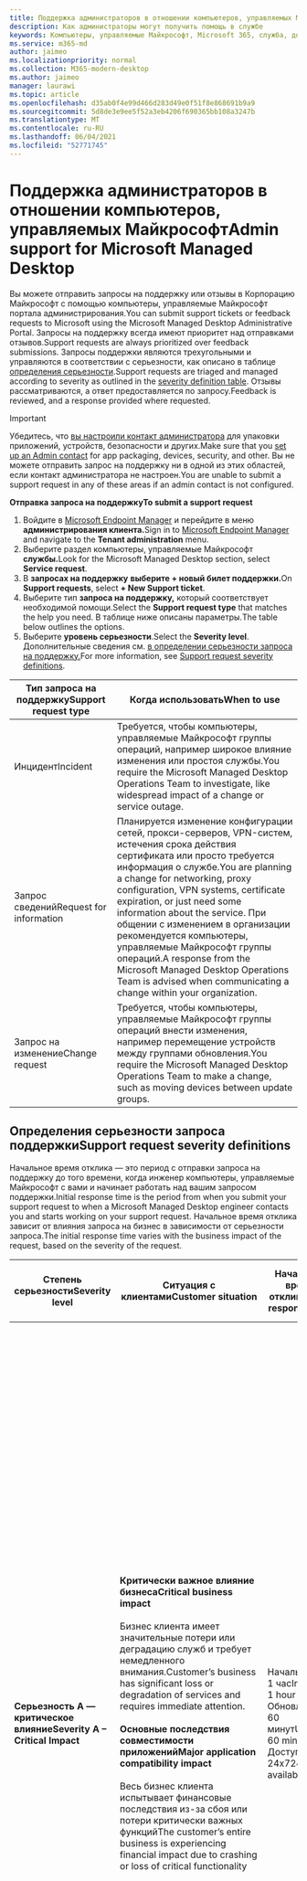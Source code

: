```yaml
---
title: Поддержка администраторов в отношении компьютеров, управляемых Майкрософт
description: Как администраторы могут получить помощь в службе
keywords: Компьютеры, управляемые Майкрософт, Microsoft 365, служба, документация
ms.service: m365-md
author: jaimeo
ms.localizationpriority: normal
ms.collection: M365-modern-desktop
ms.author: jaimeo
manager: laurawi
ms.topic: article
ms.openlocfilehash: d35ab0f4e99d466d283d49e0f51f8e868691b9a9
ms.sourcegitcommit: 5d8de3e9ee5f52a3eb4206f690365bb108a3247b
ms.translationtype: MT
ms.contentlocale: ru-RU
ms.lasthandoff: 06/04/2021
ms.locfileid: "52771745"
---
```

# <a name="admin-support-for-microsoft-managed-desktop"></a><span data-ttu-id="9da3d-104">Поддержка администраторов в отношении компьютеров, управляемых Майкрософт</span><span class="sxs-lookup"><span data-stu-id="9da3d-104">Admin support for Microsoft Managed Desktop</span></span>

<span data-ttu-id="9da3d-105">Вы можете отправить запросы на поддержку или отзывы в Корпорацию Майкрософт с помощью компьютеры, управляемые Майкрософт портала администрирования.</span><span class="sxs-lookup"><span data-stu-id="9da3d-105">You can submit support tickets or feedback requests to Microsoft using the Microsoft Managed Desktop Administrative Portal.</span></span> <span data-ttu-id="9da3d-106">Запросы на поддержку всегда имеют приоритет над отправками отзывов.</span><span class="sxs-lookup"><span data-stu-id="9da3d-106">Support requests are always prioritized over feedback submissions.</span></span> <span data-ttu-id="9da3d-107">Запросы поддержки являются трехугольными и управляются в соответствии с серьезности, как описано в таблице [определения серьезности](#sev).</span><span class="sxs-lookup"><span data-stu-id="9da3d-107">Support requests are triaged and managed according to severity as outlined in the [severity definition table](#sev).</span></span> <span data-ttu-id="9da3d-108">Отзывы рассматриваются, а ответ предоставляется по запросу.</span><span class="sxs-lookup"><span data-stu-id="9da3d-108">Feedback is reviewed, and a response provided where requested.</span></span> 

>[!IMPORTANT]
><span data-ttu-id="9da3d-109">Убедитесь, что [вы настроили контакт администратора](../get-started/add-admin-contacts.md) для упаковки приложений, устройств, безопасности и других.</span><span class="sxs-lookup"><span data-stu-id="9da3d-109">Make sure that you [set up an Admin contact](../get-started/add-admin-contacts.md) for app packaging, devices, security, and other.</span></span> <span data-ttu-id="9da3d-110">Вы не можете отправить запрос на поддержку ни в одной из этих областей, если контакт администратора не настроен.</span><span class="sxs-lookup"><span data-stu-id="9da3d-110">You are unable to submit a support request in any of these areas if an admin contact is not configured.</span></span>

<span data-ttu-id="9da3d-111">**Отправка запроса на поддержку**</span><span class="sxs-lookup"><span data-stu-id="9da3d-111">**To submit a support request**</span></span>
1. <span data-ttu-id="9da3d-112">Войдите в [Microsoft Endpoint Manager](https://endpoint.microsoft.com/) и перейдите в меню **администрирования клиента.**</span><span class="sxs-lookup"><span data-stu-id="9da3d-112">Sign in to [Microsoft Endpoint Manager](https://endpoint.microsoft.com/) and navigate to the **Tenant administration** menu.</span></span>
2. <span data-ttu-id="9da3d-113">Выберите раздел компьютеры, управляемые Майкрософт **службы.**</span><span class="sxs-lookup"><span data-stu-id="9da3d-113">Look for the Microsoft Managed Desktop section, select **Service request**.</span></span>
3. <span data-ttu-id="9da3d-114">В **запросах на поддержку** **выберите + новый билет поддержки.**</span><span class="sxs-lookup"><span data-stu-id="9da3d-114">On **Support requests**, select **+ New Support ticket**.</span></span>
4. <span data-ttu-id="9da3d-115">Выберите тип **запроса на поддержку,** который соответствует необходимой помощи.</span><span class="sxs-lookup"><span data-stu-id="9da3d-115">Select the **Support request type** that matches the help you need.</span></span> <span data-ttu-id="9da3d-116">В таблице ниже описаны параметры.</span><span class="sxs-lookup"><span data-stu-id="9da3d-116">The table below outlines the options.</span></span> 
5. <span data-ttu-id="9da3d-117">Выберите **уровень серьезности**.</span><span class="sxs-lookup"><span data-stu-id="9da3d-117">Select the **Severity level**.</span></span> <span data-ttu-id="9da3d-118">Дополнительные сведения см. [в определении серьезности запроса на поддержку.](#sev)</span><span class="sxs-lookup"><span data-stu-id="9da3d-118">For more information, see [Support request severity definitions](#sev).</span></span> 

<span data-ttu-id="9da3d-119">Тип запроса на поддержку</span><span class="sxs-lookup"><span data-stu-id="9da3d-119">Support request type</span></span> | <span data-ttu-id="9da3d-120">Когда использовать</span><span class="sxs-lookup"><span data-stu-id="9da3d-120">When to use</span></span>
--- | ---
<span data-ttu-id="9da3d-121">Инцидент</span><span class="sxs-lookup"><span data-stu-id="9da3d-121">Incident</span></span> | <span data-ttu-id="9da3d-122">Требуется, чтобы компьютеры, управляемые Майкрософт группы операций, например широкое влияние изменения или простоя службы.</span><span class="sxs-lookup"><span data-stu-id="9da3d-122">You require the Microsoft Managed Desktop Operations Team to investigate, like widespread impact of a change or service outage.</span></span>
<span data-ttu-id="9da3d-123">Запрос сведений</span><span class="sxs-lookup"><span data-stu-id="9da3d-123">Request for information</span></span> | <span data-ttu-id="9da3d-124">Планируется изменение конфигурации сетей, прокси-серверов, VPN-систем, истечения срока действия сертификата или просто требуется информация о службе.</span><span class="sxs-lookup"><span data-stu-id="9da3d-124">You are planning a change for networking, proxy configuration, VPN systems, certificate expiration, or just need some information about the service.</span></span> <span data-ttu-id="9da3d-125">При общении с изменением в организации рекомендуется компьютеры, управляемые Майкрософт группы операций.</span><span class="sxs-lookup"><span data-stu-id="9da3d-125">A response from the Microsoft Managed Desktop Operations Team is advised when communicating a change within your organization.</span></span>
<span data-ttu-id="9da3d-126">Запрос на изменение</span><span class="sxs-lookup"><span data-stu-id="9da3d-126">Change request</span></span> | <span data-ttu-id="9da3d-127">Требуется, чтобы компьютеры, управляемые Майкрософт группы операций внести изменения, например перемещение устройств между группами обновления.</span><span class="sxs-lookup"><span data-stu-id="9da3d-127">You require the Microsoft Managed Desktop Operations Team to make a change, such as moving devices between update groups.</span></span>

<span id="sev" />

## <a name="support-request-severity-definitions"></a><span data-ttu-id="9da3d-128">Определения серьезности запроса поддержки</span><span class="sxs-lookup"><span data-stu-id="9da3d-128">Support request severity definitions</span></span>

<span data-ttu-id="9da3d-129">Начальное время отклика — это период с отправки запроса на поддержку до того времени, когда инженер компьютеры, управляемые Майкрософт с вами и начинает работать над вашим запросом поддержки.</span><span class="sxs-lookup"><span data-stu-id="9da3d-129">Initial response time is the period from when you submit your support request to when a Microsoft Managed Desktop engineer contacts you and starts working on your support request.</span></span> <span data-ttu-id="9da3d-130">Начальное время отклика зависит от влияния запроса на бизнес в зависимости от серьезности запроса.</span><span class="sxs-lookup"><span data-stu-id="9da3d-130">The initial response time varies with the business impact of the request, based on the severity of the request.</span></span>

<span data-ttu-id="9da3d-131">Степень серьезности</span><span class="sxs-lookup"><span data-stu-id="9da3d-131">Severity level</span></span>  | <span data-ttu-id="9da3d-132">Ситуация с клиентами</span><span class="sxs-lookup"><span data-stu-id="9da3d-132">Customer situation</span></span> |  <span data-ttu-id="9da3d-133">Начальное время отклика</span><span class="sxs-lookup"><span data-stu-id="9da3d-133">Initial response time</span></span>   | <span data-ttu-id="9da3d-134">Ожидаемый ответ клиента</span><span class="sxs-lookup"><span data-stu-id="9da3d-134">Expected customer response</span></span>
--- | --- | --- | ---
<span data-ttu-id="9da3d-135">**Серьезность A — критическое влияние**</span><span class="sxs-lookup"><span data-stu-id="9da3d-135">**Severity A – Critical Impact**</span></span> |  <span data-ttu-id="9da3d-136">**Критически важное влияние бизнеса**</span><span class="sxs-lookup"><span data-stu-id="9da3d-136">**Critical business impact**</span></span><br><br><span data-ttu-id="9da3d-137">Бизнес клиента имеет значительные потери или деградацию служб и требует немедленного внимания.</span><span class="sxs-lookup"><span data-stu-id="9da3d-137">Customer’s business has significant loss or degradation of services and requires immediate attention.</span></span><br><br><span data-ttu-id="9da3d-138">**Основные последствия совместимости приложений**</span><span class="sxs-lookup"><span data-stu-id="9da3d-138">**Major application compatibility impact**</span></span><br><br><span data-ttu-id="9da3d-139">Весь бизнес клиента испытывает финансовые последствия из-за сбоя или потери критически важных функций</span><span class="sxs-lookup"><span data-stu-id="9da3d-139">The customer’s entire business is experiencing financial impact due to crashing or loss of critical functionality</span></span> | <span data-ttu-id="9da3d-140">Начальная: < 1 час</span><span class="sxs-lookup"><span data-stu-id="9da3d-140">Initial: < 1 hour</span></span><br><span data-ttu-id="9da3d-141">Обновление: 60 минут</span><span class="sxs-lookup"><span data-stu-id="9da3d-141">Update: 60 minutes</span></span><br><span data-ttu-id="9da3d-142">Доступно 24x7</span><span class="sxs-lookup"><span data-stu-id="9da3d-142">24x7 available</span></span> | <span data-ttu-id="9da3d-143">При выборе серьезности A вы подтверждаете, что проблема имеет критически важное влияние на бизнес с серьезной потерей и деградацией служб.</span><span class="sxs-lookup"><span data-stu-id="9da3d-143">When you select Severity A, you confirm that the issue has critical business impact, with severe loss and degradation of services.</span></span> <br><br><span data-ttu-id="9da3d-144">Проблема требует немедленного ответа, и вы обязуется ежедневно работать в режиме 24x7 с командой Майкрософт до разрешения, в противном случае Корпорация Майкрософт может по своему усмотрению уменьшить степень серьезности до уровня B.</span><span class="sxs-lookup"><span data-stu-id="9da3d-144">The issue demands an immediate response, and you commit to continuous 24x7 operation every day with the Microsoft team until resolution, otherwise, Microsoft may at its discretion decrease the Severity to level B.</span></span><br><br> <span data-ttu-id="9da3d-145">Вы также убедитесь, что у Корпорации Майкрософт есть точные контактные данные.</span><span class="sxs-lookup"><span data-stu-id="9da3d-145">You also ensure that Microsoft has your accurate contact information.</span></span> 
<span data-ttu-id="9da3d-146">**Серьезность B — умеренное воздействие**</span><span class="sxs-lookup"><span data-stu-id="9da3d-146">**Severity B – Moderate Impact**</span></span> |  <span data-ttu-id="9da3d-147">**Умеренное влияние бизнеса**</span><span class="sxs-lookup"><span data-stu-id="9da3d-147">**Moderate business impact**</span></span><br><br><span data-ttu-id="9da3d-148">Бизнес клиента имеет умеренную потерю или деградацию служб, но работа может вестись с нарушениями.</span><span class="sxs-lookup"><span data-stu-id="9da3d-148">Customer’s business has moderate loss or degradation of services, but work can reasonably continue in an impaired manner.</span></span><br><br><span data-ttu-id="9da3d-149">**Умеренное влияние совместимости приложений**</span><span class="sxs-lookup"><span data-stu-id="9da3d-149">**Moderate application compatibility impact**</span></span><br><br><span data-ttu-id="9da3d-150">Конкретная бизнес-группа больше не является продуктивной из-за сбоя или потери критически важных функций.</span><span class="sxs-lookup"><span data-stu-id="9da3d-150">A specific business group is no longer productive, due to crashing behavior or loss of critical functionality.</span></span> |  <span data-ttu-id="9da3d-151">Начальная: < 4 часа</span><span class="sxs-lookup"><span data-stu-id="9da3d-151">Initial: < 4 hours</span></span><br><span data-ttu-id="9da3d-152">Обновление: 12 часов</span><span class="sxs-lookup"><span data-stu-id="9da3d-152">Update: 12 hours</span></span><br><span data-ttu-id="9da3d-153">Часы работы (доступно 24x7)</span><span class="sxs-lookup"><span data-stu-id="9da3d-153">Business hours (24x7 available)</span></span> | <span data-ttu-id="9da3d-154">При выборе серьезности B вы подтверждаете, что проблема оказывает умеренное влияние на бизнес с потерей и деградацией служб, но обходные пути позволяют обеспечить разумную, хотя и временную, непрерывность бизнеса.</span><span class="sxs-lookup"><span data-stu-id="9da3d-154">When you select Severity B, you confirm that the issue has moderate impact to your business with loss and degradation of services, but workarounds enable reasonable, albeit temporary, business continuity.</span></span> <br><br><span data-ttu-id="9da3d-155">Проблема требует срочного ответа.</span><span class="sxs-lookup"><span data-stu-id="9da3d-155">The issue demands an urgent response.</span></span> <span data-ttu-id="9da3d-156">Если вы выбрали 24x7 при отправке запроса на поддержку, вы каждый день совершаете с командой Майкрософт непрерывную операцию 24x7 до разрешения, в противном случае Корпорация Майкрософт может по своему усмотрению снизить серьезность до уровня C. Если вы выбрали поддержку в бизнес-часах при отправке инцидента строгости B, корпорация Майкрософт свядет вас только в часы работы.</span><span class="sxs-lookup"><span data-stu-id="9da3d-156">If you chose 24x7 when you submit the support request, you commit to a continuous 24x7 operation every day with the Microsoft team until resolution, otherwise, Microsoft might at its discretion decrease the severity to level C. If you chose business-hours support when you submit a Severity B incident, Microsoft will contact you during business hours only.</span></span><br><br><span data-ttu-id="9da3d-157">Вы также убедитесь, что у Корпорации Майкрософт есть точные контактные данные.</span><span class="sxs-lookup"><span data-stu-id="9da3d-157">You also ensure that Microsoft has your accurate contact information.</span></span>
<span data-ttu-id="9da3d-158">**Серьезность C — минимальное влияние**</span><span class="sxs-lookup"><span data-stu-id="9da3d-158">**Severity C – Minimal Impact**</span></span> |   <span data-ttu-id="9da3d-159">**Минимальное влияние на бизнес**</span><span class="sxs-lookup"><span data-stu-id="9da3d-159">**Minimum business impact**</span></span><br><br> <span data-ttu-id="9da3d-160">Бизнес клиента функционирует с незначительными препятствиями служб.</span><span class="sxs-lookup"><span data-stu-id="9da3d-160">Customer’s business is functioning with minor impediments of services.</span></span><br><br><span data-ttu-id="9da3d-161">**Незначительное влияние совместимости приложений**</span><span class="sxs-lookup"><span data-stu-id="9da3d-161">**Minor application compatibility impact**</span></span><br><br><span data-ttu-id="9da3d-162">Потенциально несвязанные пользователи испытывают незначительные проблемы с совместимостью, которые не препятствуют производительности</span><span class="sxs-lookup"><span data-stu-id="9da3d-162">Potentially unrelated users experience minor compatibility issues that do not prevent productivity</span></span> |    <span data-ttu-id="9da3d-163">Начальная: < 8 часов</span><span class="sxs-lookup"><span data-stu-id="9da3d-163">Initial: < 8 hours</span></span><br><span data-ttu-id="9da3d-164">Обновление: 24 часа</span><span class="sxs-lookup"><span data-stu-id="9da3d-164">Update: 24 hours</span></span><br><span data-ttu-id="9da3d-165">Рабочие часы</span><span class="sxs-lookup"><span data-stu-id="9da3d-165">Business hours</span></span>  | <span data-ttu-id="9da3d-166">При выборе серьезности C вы подтверждаете, что проблема оказывает минимальное влияние на ваш бизнес с незначительным препятствием для службы.</span><span class="sxs-lookup"><span data-stu-id="9da3d-166">When you select Severity C, you confirm that the issue has minimum impact to your business with minor impediment of service.</span></span><br><br><span data-ttu-id="9da3d-167">В случае инцидента строгости C корпорация Майкрософт будет связываться с вами только в часы работы.</span><span class="sxs-lookup"><span data-stu-id="9da3d-167">For a Severity C incident, Microsoft will contact you during business hours only.</span></span><br><br><span data-ttu-id="9da3d-168">Вы также убедитесь, что у Корпорации Майкрософт есть точные контактные данные</span><span class="sxs-lookup"><span data-stu-id="9da3d-168">You also ensure that Microsoft has your accurate contact information</span></span>

<span data-ttu-id="9da3d-169">Дополнительные сведения:</span><span class="sxs-lookup"><span data-stu-id="9da3d-169">More details:</span></span>
- <span data-ttu-id="9da3d-170">**Языки поддержки** . Вся поддержка предоставляется на английском языке.</span><span class="sxs-lookup"><span data-stu-id="9da3d-170">**Support languages** - All support is provided in English.</span></span>
- <span data-ttu-id="9da3d-171">**Изменения уровня серьезности** — Корпорация Майкрософт может понизить уровень серьезности, если клиент не может предоставить необходимые ресурсы или ответы, чтобы корпорация Майкрософт продолжила работу по разрешению проблем.</span><span class="sxs-lookup"><span data-stu-id="9da3d-171">**Severity level changes** - Microsoft may downgrade the severity level if the customer is not able to provide adequate resources or responses to enable Microsoft to continue with problem resolution efforts.</span></span> 
- <span data-ttu-id="9da3d-172">**Часы** работы . Для большинства стран время работы — с 9:00 до 17:00 по тихоокеанскому стандартному времени.</span><span class="sxs-lookup"><span data-stu-id="9da3d-172">**Business hours** - For most countries, business hours are from 9:00 AM to 5:00 PM, Pacific Standard Time.</span></span>
- <span data-ttu-id="9da3d-173">**Совместимость** приложений . Для решения проблемы совместимости приложений должна быть повторяемая ошибка той же версии приложения между предыдущей и текущей версией Windows или Office.</span><span class="sxs-lookup"><span data-stu-id="9da3d-173">**Application compatibility** - For an application compatibility issue to be considered, there must be a reproducible error, of the same version of the application, between the previous and current version of Windows or Office.</span></span> <span data-ttu-id="9da3d-174">Чтобы устранить проблемы с совместимостью приложений, Корпорации Майкрософт требуется контактная точка клиента для работы с ними.</span><span class="sxs-lookup"><span data-stu-id="9da3d-174">To resolve application compatibility issues, Microsoft requires a customer point of contact to work with.</span></span> <span data-ttu-id="9da3d-175">Человек должен напрямую работать с нашей командой Fast Track для расследования и устранения проблемы.</span><span class="sxs-lookup"><span data-stu-id="9da3d-175">The individual must work directly with our Fast Track team to investigate and resolve the issue.</span></span>
- <span data-ttu-id="9da3d-176">**Время отклика клиента** Если клиент не может выполнить ожидаемые требования к ответу, корпорация Майкрософт понизит уровень серьезности запроса до минимума серьезности C. Если клиент не ответил на запросы о действии, корпорация Майкрософт смягчает и закрывает запрос на поддержку в течение 48 часов после последнего запроса.</span><span class="sxs-lookup"><span data-stu-id="9da3d-176">**Customer response time** If a customer is unable to meet the expected response requirements, Microsoft will downgrade the request by one severity level, to a minimum of Severity C. If a customer is unresponsive to requests for action, Microsoft will mitigate and close the support request within 48 hours of the last request.</span></span>

## <a name="provide-feedback"></a><span data-ttu-id="9da3d-177">Предоставление отзывов</span><span class="sxs-lookup"><span data-stu-id="9da3d-177">Provide feedback</span></span>

<span data-ttu-id="9da3d-178">Мы ценим ваши отзывы и используем их для улучшения работы службы поддержки администратора.</span><span class="sxs-lookup"><span data-stu-id="9da3d-178">We appreciate your feedback and use it to improve the admin support experience.</span></span>

<span data-ttu-id="9da3d-179">После того как билет находится  в состоянии **"Смягчение"** или "Разрешено", вы можете поделиться своими отзывами о своем опыте работы с этой проблемой.</span><span class="sxs-lookup"><span data-stu-id="9da3d-179">Once a ticket is in the **Mitigated** or **Resolved** state, you can share your feedback on your experience with that particular issue.</span></span> <span data-ttu-id="9da3d-180">Чтобы поделиться отзывами, перейдите на страницу **Запросы** службы в меню устранения неполадок **и** поддержки портала MEM.</span><span class="sxs-lookup"><span data-stu-id="9da3d-180">To share feedback, go to the **Service requests** page in the **Troubleshooting + support** menu of the MEM portal.</span></span> <span data-ttu-id="9da3d-181">Выберите определенный билет.</span><span class="sxs-lookup"><span data-stu-id="9da3d-181">Select the specific ticket.</span></span> <span data-ttu-id="9da3d-182">Сведения о билете будут отображаться в флайере справа, выберите вкладку **Отзыв** и предооплаты.</span><span class="sxs-lookup"><span data-stu-id="9da3d-182">The ticket details will appear in the fly-in on the right side, select the **Feedback** tab, and provide the requested information.</span></span> <span data-ttu-id="9da3d-183">Не включайте личную информацию в форму обратной связи.</span><span class="sxs-lookup"><span data-stu-id="9da3d-183">Be careful not to include any personal information in the feedback form.</span></span> <span data-ttu-id="9da3d-184">Дополнительные сведения о конфиденциальности см. в [заявлении Microsoft Privacy.](https://privacy.microsoft.com/privacystatement)</span><span class="sxs-lookup"><span data-stu-id="9da3d-184">For more information about privacy, see the [Microsoft Privacy Statement](https://privacy.microsoft.com/privacystatement).</span></span>

![Форма обратной связи](../../media/feedback_form.png)



## <a name="more-resources"></a><span data-ttu-id="9da3d-186">Дополнительные ресурсы</span><span class="sxs-lookup"><span data-stu-id="9da3d-186">More resources</span></span>
- <span data-ttu-id="9da3d-187">[Поддержка пользователей для компьютеры, управляемые Майкрософт](end-user-support.md).</span><span class="sxs-lookup"><span data-stu-id="9da3d-187">[User support for Microsoft Managed Desktop](end-user-support.md).</span></span> 
- <span data-ttu-id="9da3d-188">[Поддержка компьютеры, управляемые Майкрософт](../service-description/support.md).</span><span class="sxs-lookup"><span data-stu-id="9da3d-188">[Support for Microsoft Managed Desktop](../service-description/support.md).</span></span> 
- <span data-ttu-id="9da3d-189">Если вы уже подписаны на компьютеры, управляемые Майкрософт, подробные процедуры, потоки процессов, инструкции по работе и задаваемые запросы можно найти  в руководстве по администрированию компьютеры, управляемые Майкрософт на странице Ресурсы Online в разделе **компьютеры, управляемые Майкрософт** меню администрирования клиента в [Microsoft Endpoint Manager](https://endpoint.microsoft.com/). </span><span class="sxs-lookup"><span data-stu-id="9da3d-189">If you already subscribe to Microsoft Managed Desktop, you can find detailed procedures, process flows, work instructions, and FAQs in the Microsoft Managed Desktop Admin Guide in the **Online resources** page under the **Microsoft Managed Desktop** section of the **Tenant administration** menu in [Microsoft Endpoint Manager](https://endpoint.microsoft.com/).</span></span>
